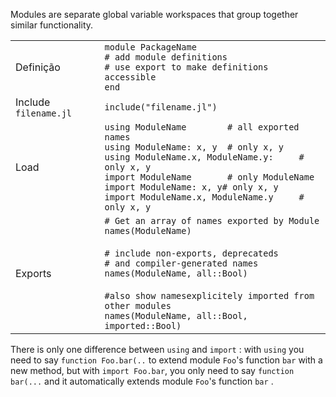 Modules are separate global variable workspaces that group together similar functionality.

|                       |                                                                                                                                                                                                                                                                                                          |
| --------------------- | -------------------------------------------------------------------------------------------------------------------------------------------------------------------------------------------------------------------------------------------------------------------------------------------------------- |
| Definição           | `module PackageName`<br>`# add module definitions`<br>`# use export to make definitions accessible`<br>`end`                                                                                                                                                                                             |
| Include `filename.jl` | `include("filename.jl")`                                                                                                                                                                                                                                                                                 |
| Load                  | `using ModuleName        # all exported names`<br>`using ModuleName: x, y  # only x, y`<br>`using ModuleName.x, ModuleName.y:     # only x, y`<br>`import ModuleName       # only ModuleName`<br>`import ModuleName: x, y# only x, y`<br>`import ModuleName.x, ModuleName.y     # only x, y`             |
| Exports               | `# Get an array of names exported by Module`<br>`names(ModuleName)`<br><br>`# include non-exports, deprecateds`<br>`# and compiler-generated names`<br>`names(ModuleName, all::Bool)`<br><br>`#also show namesexplicitely imported from other modules`<br>`names(ModuleName, all::Bool, imported::Bool)` |

There is only one difference between `using` and `import` : with `using` you need to say
`function Foo.bar(..` to extend module `Foo`'s function `bar` with a new method, but
with `import Foo.bar`, you only need to say `function bar(...` and it automatically
extends module `Foo`'s function `bar` .
